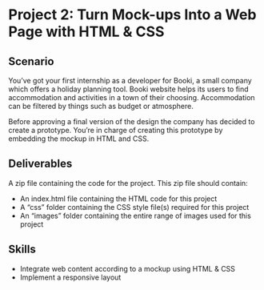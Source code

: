 # Project 2: Turn Mock-ups Into a Web Page with HTML & CSS

## Scenario
You’ve got your first internship as a developer for Booki, a small company which offers a holiday planning tool.
Booki website helps its users to find accommodation and activities in a town of their choosing. Accommodation can be filtered by things such as budget or atmosphere.

Before approving a final version of the design the company has decided to create a prototype. You’re in charge of creating this prototype by embedding the mockup in HTML and CSS.

## Deliverables
A zip file containing the code for the project. This zip file should contain:
* An index.html file containing the HTML code for this project
* A “css” folder containing the CSS style file(s) required for this project
* An “images” folder containing the entire range of images used for this project

## Skills
* Integrate web content according to a mockup using HTML & CSS
* Implement a responsive layout
